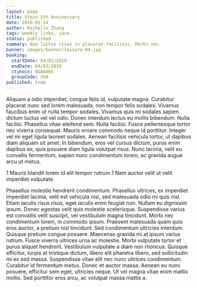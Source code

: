```yaml
---
layout: page
title: Stein 5th Anniversary
date: 2016-05-24
author: Michelle Zhang
tags: weekly links, java
status: published
summary: Nam luctus risus in placerat facilisis. Morbi nec.
banner: images/banner/leisure-04.jpg
booking:
  startDate: 04/01/2019
  endDate: 04/03/2019
  ctyhocn: BGAHXHX
  groupCode: S5A
published: true
---
```

Aliquam a odio imperdiet, congue felis id, vulputate magna. Curabitur placerat nunc sed lorem malesuada, non tempor felis sodales. Vivamus faucibus enim ut nulla tempor sodales. Vivamus quis mi sodales sapien dictum luctus vel vel odio. Donec interdum lectus eu mollis bibendum. Nulla facilisi. Phasellus vitae eleifend sem. Nulla facilisi. Fusce pellentesque tortor nec viverra consequat. Mauris ornare commodo neque id porttitor. Integer vel mi eget ligula laoreet sodales. Aenean facilisis vehicula tortor, ut dapibus diam aliquam sit amet. In bibendum, eros vel cursus dictum, purus enim dapibus ex, quis posuere diam ligula volutpat risus. Nunc lacinia, velit eu convallis fermentum, sapien nunc condimentum lorem, ac gravida augue arcu ut metus.

1 Mauris blandit lorem id elit tempor rutrum
1 Nam auctor velit ut velit imperdiet vulputate.

Phasellus molestie hendrerit condimentum. Phasellus ultrices, ex imperdiet imperdiet lacinia, velit est vehicula nisi, sed malesuada odio mi quis nisl. Etiam iaculis risus risus, eget iaculis enim feugiat non. Nullam eu dignissim ipsum. Donec egestas velit quis molestie scelerisque. Suspendisse varius est convallis velit suscipit, vel vestibulum magna tincidunt. Morbi nec condimentum lorem, in commodo ipsum. Praesent malesuada quam quis eros auctor, a pretium nisl tincidunt. Sed condimentum ultricies interdum.
Quisque pretium congue posuere. Maecenas gravida mi at ipsum varius rutrum. Fusce viverra ultrices urna ac molestie. Morbi vulputate tortor et purus aliquet hendrerit. Vestibulum vulputate a diam non rhoncus. Quisque efficitur, turpis at tristique dictum, libero elit pharetra libero, sed sollicitudin mi ex sed massa. Suspendisse vitae elit nec nunc ultrices condimentum. Curabitur id fermentum metus. Donec et auctor massa. Aenean eu nunc posuere, efficitur sem eget, ultricies neque. Ut vel magna vitae enim mattis mollis. Sed porttitor eros arcu, ac volutpat massa mattis a.

